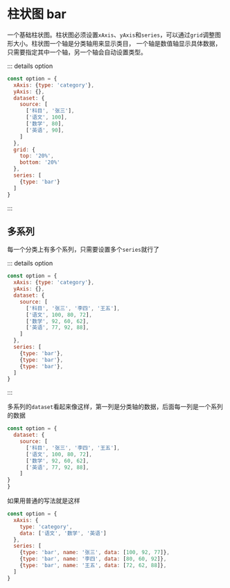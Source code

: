 # 柱状图 bar

一个基础柱状图。柱状图必须设置`xAxis`、`yAxis`和`series`，可以通过`grid`调整图形大小。柱状图一个轴是分类轴用来显示类目，
一个轴是数值轴显示具体数据，只需要指定其中一个轴，另一个轴会自动设置类型。

<script setup>
import BarBase from '../../../../components/frontend/echarts/example/bar/bar-base.vue';
import BarMore from '../../../../components/frontend/echarts/example/bar/bar-more.vue';
</script>

<bar-base />

::: details option
```js
const option = {
  xAxis: {type: 'category'},
  yAxis: {},
  dataset: {
    source: [
      ['科目', '张三'],
      ['语文', 100],
      ['数学', 80],
      ['英语', 90],
    ]
  },
  grid: {
    top: '20%',
    bottom: '20%'
  },
  series: [
    {type: 'bar'}
  ]
}
```
:::



## 多系列

每一个分类上有多个系列，只需要设置多个`series`就行了

<bar-more />

::: details option
```js
const option = {
  xAxis: {type: 'category'},
  yAxis: {},
  dataset: {
    source: [
      ['科目', '张三', '李四', '王五'],
      ['语文', 100, 80, 72],
      ['数学', 92, 60, 62],
      ['英语', 77, 92, 88],
    ]
  },
  series: [
    {type: 'bar'},
    {type: 'bar'},
    {type: 'bar'},
  ]
}
```
:::

多系列的`dataset`看起来像这样，第一列是分类轴的数据，后面每一列是一个系列的数据

```js
const option = {
  dataset: {
    source: [
      ['科目', '张三', '李四', '王五'],
      ['语文', 100, 80, 72],
      ['数学', 92, 60, 62],
      ['英语', 77, 92, 88],
    ]
}
}
```

如果用普通的写法就是这样

```js
const option = {
  xAxis: {
    type: 'category',
    data: ['语文', '数学', '英语']
  },
  series: [
    {type: 'bar', name: '张三', data: [100, 92, 77]},
    {type: 'bar', name: '李四', data: [80, 60, 92]},
    {type: 'bar', name: '王五', data: [72, 62, 88]},
  ]
}
```
